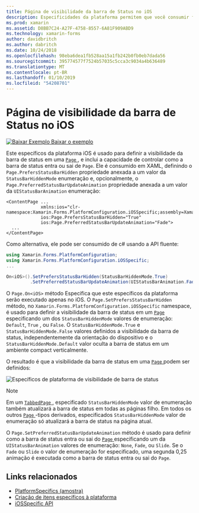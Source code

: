 ```yaml
---
title: Página de visibilidade da barra de Status no iOS
description: Especificidades da plataforma permitem que você consumir funcionalidade só está disponível em uma plataforma específica, sem implementar renderizadores personalizados ou efeitos. Este artigo explica como utilizar a plataforma específica do iOS que define a visibilidade da barra de status em uma página.
ms.prod: xamarin
ms.assetid: D8BB7C24-A27F-4758-8557-6A81F909ABD9
ms.technology: xamarin-forms
author: davidbritch
ms.author: dabritch
ms.date: 10/24/2018
ms.openlocfilehash: 98eba6dea1fb528aa15a1fb242b0fb0eb7dada56
ms.sourcegitcommit: 395774577f7524b57035c5cca3c9034a4b636489
ms.translationtype: MT
ms.contentlocale: pt-BR
ms.lasthandoff: 01/10/2019
ms.locfileid: "54208701"
---
```

# <a name="page-status-bar-visibility-on-ios"></a>Página de visibilidade da barra de Status no iOS

[![Baixar Exemplo](~/media/shared/download.png) Baixar o exemplo](https://developer.xamarin.com/samples/xamarin-forms/userinterface/platformspecifics/)

Este específicos da plataforma iOS é usado para definir a visibilidade da barra de status em uma [ `Page` ](xref:Xamarin.Forms.Page), e inclui a capacidade de controlar como a barra de status entra ou sai de `Page`. Ele é consumido em XAML, definindo o `Page.PrefersStatusBarHidden` propriedade anexada a um valor da `StatusBarHiddenMode` enumeração e, opcionalmente, o `Page.PreferredStatusBarUpdateAnimation` propriedade anexada a um valor da `UIStatusBarAnimation` enumeração:

```xaml
<ContentPage ...
             xmlns:ios="clr-namespace:Xamarin.Forms.PlatformConfiguration.iOSSpecific;assembly=Xamarin.Forms.Core"
             ios:Page.PrefersStatusBarHidden="True"
             ios:Page.PreferredStatusBarUpdateAnimation="Fade">
  ...
</ContentPage>
```

Como alternativa, ele pode ser consumido de c# usando a API fluente:

```csharp
using Xamarin.Forms.PlatformConfiguration;
using Xamarin.Forms.PlatformConfiguration.iOSSpecific;
...

On<iOS>().SetPrefersStatusBarHidden(StatusBarHiddenMode.True)
         .SetPreferredStatusBarUpdateAnimation(UIStatusBarAnimation.Fade);
```

O `Page.On<iOS>` método Especifica que este específicos da plataforma serão executado apenas no iOS. O `Page.SetPrefersStatusBarHidden` método, no `Xamarin.Forms.PlatformConfiguration.iOSSpecific` namespace, é usado para definir a visibilidade da barra de status em um [ `Page` ](xref:Xamarin.Forms.Page) especificando um dos `StatusBarHiddenMode` valores de enumeração: `Default`, `True` , ou `False`. O `StatusBarHiddenMode.True` e `StatusBarHiddenMode.False` valores definidos a visibilidade da barra de status, independentemente da orientação do dispositivo e o `StatusBarHiddenMode.Default` valor oculta a barra de status em um ambiente compact verticalmente.

O resultado é que a visibilidade da barra de status em uma [ `Page` ](xref:Xamarin.Forms.Page) podem ser definidos:

![](page-status-bar-visibility-images/hide-status-bar.png "Específicos de plataforma de visibilidade de barra de status")

> [!NOTE]
> Em um [ `TabbedPage` ](xref:Xamarin.Forms.TabbedPage), especificado `StatusBarHiddenMode` valor de enumeração também atualizará a barra de status em todas as páginas filho. Em todos os outros [ `Page` ](xref:Xamarin.Forms.Page)-tipos derivados, especificados `StatusBarHiddenMode` valor de enumeração só atualizará a barra de status na página atual.

O `Page.SetPreferredStatusBarUpdateAnimation` método é usado para definir como a barra de status entra ou sai do [ `Page` ](xref:Xamarin.Forms.Page) especificando um da `UIStatusBarAnimation` valores de enumeração: `None`, `Fade`, ou `Slide`. Se o `Fade` ou `Slide` o valor de enumeração for especificado, uma segunda 0,25 animação é executada como a barra de status entra ou sai do `Page`.

## <a name="related-links"></a>Links relacionados

- [PlatformSpecifics (amostra)](https://developer.xamarin.com/samples/xamarin-forms/userinterface/platformspecifics/)
- [Criação de itens específicos à plataforma](~/xamarin-forms/platform/platform-specifics/index.md#creating-platform-specifics)
- [iOSSpecific API](xref:Xamarin.Forms.PlatformConfiguration.iOSSpecific)
